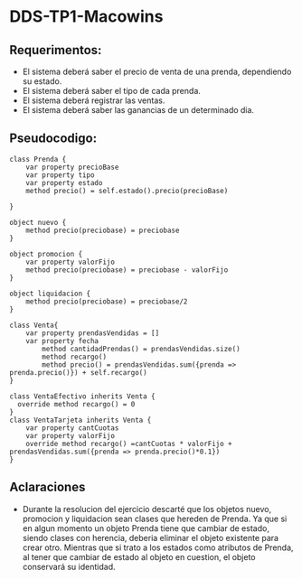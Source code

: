 # DDS-TP1-Macowins

## Requerimentos:
- El sistema deberá saber el precio de venta de una prenda, dependiendo su estado.
- El sistema deberá saber el tipo de cada prenda.
- El sistema deberá registrar las ventas.
- El sistema deberá saber las ganancias de un determinado dia.


## Pseudocodigo:

    class Prenda {
        var property precioBase
        var property tipo
        var property estado
        method precio() = self.estado().precio(precioBase)

    }

    object nuevo {
        method precio(preciobase) = preciobase
    }

    object promocion {
        var property valorFijo
        method precio(preciobase) = preciobase - valorFijo
    }

    object liquidacion {
        method precio(preciobase) = preciobase/2
    }

    class Venta{
        var property prendasVendidas = []
        var property fecha
            method cantidadPrendas() = prendasVendidas.size()
            method recargo()
            method precio() = prendasVendidas.sum({prenda => prenda.precio()}) + self.recargo()
    }

    class VentaEfectivo inherits Venta {
      override method recargo() = 0
    }
    class VentaTarjeta inherits Venta {
        var property cantCuotas
        var property valorFijo 
        override method recargo() =cantCuotas * valorFijo + prendasVendidas.sum({prenda => prenda.precio()*0.1})
    }
    
   ## Aclaraciones
  - Durante la resolucion del ejercicio descarté que los objetos nuevo, promocion y liquidacion sean clases que hereden de Prenda. Ya que si en algun momento un objeto Prenda tiene que cambiar de estado, siendo clases con herencia, deberia eliminar el objeto existente para crear otro. Mientras que si trato a los estados como atributos de Prenda, al tener que cambiar de estado al objeto en cuestion, el objeto conservará su identidad. 
  
   
